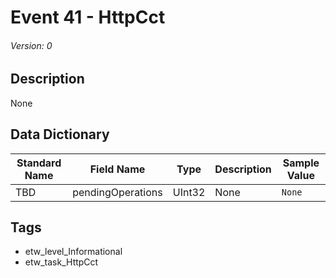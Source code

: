 # Event 41 - HttpCct
###### Version: 0

## Description
None

## Data Dictionary
|Standard Name|Field Name|Type|Description|Sample Value|
|---|---|---|---|---|
|TBD|pendingOperations|UInt32|None|`None`|

## Tags
* etw_level_Informational
* etw_task_HttpCct
